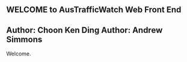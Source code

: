 WELCOME to AusTrafficWatch Web Front End
-----------------------------------------
Author: Choon Ken Ding
Author: Andrew Simmons
-----------------------------------------

Welcome. 